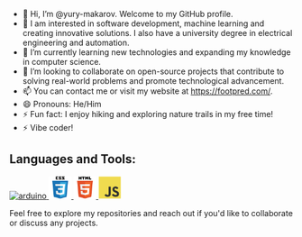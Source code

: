 - 👋 Hi, I’m @yury-makarov. Welcome to my GitHub profile.
- 👀 I am interested in software development, machine learning and creating innovative solutions. I also have a university degree in electrical engineering and automation.
- 🌱 I’m currently learning new technologies and expanding my knowledge in computer science.
- 💞️ I’m looking to collaborate on open-source projects that contribute to solving real-world problems and promote technological advancement.
- 📫 You can contact me or visit my website at <a href="https://footpred.com/">https://footpred.com/</a>.
- 😄 Pronouns: He/Him
- ⚡ Fun fact: I enjoy hiking and exploring nature trails in my free time!
- ⚡ Vibe coder!

<h2>Languages and Tools:</h2>
<p align="left"> <a href="https://www.arduino.cc/" target="_blank" rel="noreferrer"> <img src="https://cdn.worldvectorlogo.com/logos/arduino-1.svg" alt="arduino" width="40" height="40"/> </a> <a href="https://www.w3schools.com/css/" target="_blank" rel="noreferrer"> <img src="https://raw.githubusercontent.com/devicons/devicon/master/icons/css3/css3-original-wordmark.svg" alt="css3" width="40" height="40"/> </a> <a href="https://www.w3.org/html/" target="_blank" rel="noreferrer"> <img src="https://raw.githubusercontent.com/devicons/devicon/master/icons/html5/html5-original-wordmark.svg" alt="html5" width="40" height="40"/> </a> <a href="https://developer.mozilla.org/en-US/docs/Web/JavaScript" target="_blank" rel="noreferrer"> <img src="https://raw.githubusercontent.com/devicons/devicon/master/icons/javascript/javascript-original.svg" alt="javascript" width="40" height="40"/> </a> </p>

Feel free to explore my repositories and reach out if you'd like to collaborate or discuss any projects.
<!---
yury-makarov/yury-makarov is a ✨ special ✨ repository because its `README.md` (this file) appears on your GitHub profile.
You can click the Preview link to take a look at your changes.
--->
